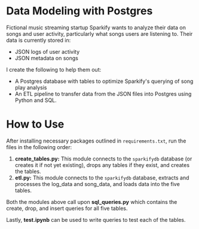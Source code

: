 # Data Modeling with Postgres

Fictional music streaming startup Sparkify wants to analyze their data on songs
and user activity, particularly what songs users are listening to. Their data is
currently stored in:
- JSON logs of user activity
- JSON metadata on songs

I create the following to help them out:
- A Postgres database with tables to optimize Sparkify's querying of song play
analysis
- An ETL pipeline to transfer data from the JSON files into Postgres using
Python and SQL.

# How to Use
After installing necessary packages outlined in `requirements.txt`, run the
files in the following order:

1. **create_tables.py:** This module connects to the `sparkifydb` database (or
  creates it if not yet existing), drops any tables if they exist, and creates
  the tables.
2. **etl.py:** This module connects to the `sparkifydb` database, extracts and
processes the log_data and song_data, and loads data into the five tables.

Both the modules above call upon **sql_queries.py** which contains the create,
drop, and insert queries for all five tables.

Lastly, **test.ipynb** can be used to write queries to test each of the tables.

